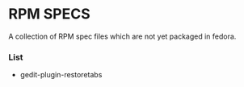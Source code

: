 # RPM SPECS

A collection of RPM spec files which are not yet packaged in fedora.


### List


* gedit-plugin-restoretabs
